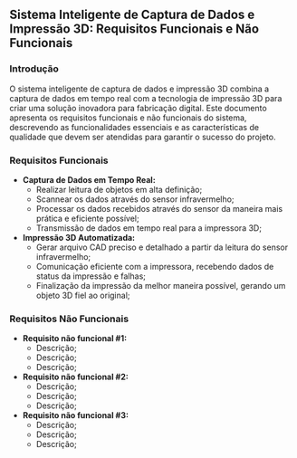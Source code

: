 ## Sistema Inteligente de Captura de Dados e Impressão 3D: Requisitos Funcionais e Não Funcionais

### **Introdução**

O sistema inteligente de captura de dados e impressão 3D combina a captura de dados em tempo real com a tecnologia de impressão 3D para criar uma solução inovadora para fabricação digital. Este documento apresenta os requisitos funcionais e não funcionais do sistema, descrevendo as funcionalidades essenciais e as características de qualidade que devem ser atendidas para garantir o sucesso do projeto.

### **Requisitos Funcionais**

* **Captura de Dados em Tempo Real:**
    * Realizar leitura de objetos em alta definição;
    * Scannear os dados através do sensor infravermelho;
    * Processar os dados recebidos através do sensor da maneira mais prática e eficiente possível;
    * Transmissão de dados em tempo real para a impressora 3D;
* **Impressão 3D Automatizada:**
    * Gerar arquivo CAD preciso e detalhado a partir da leitura do sensor infravermelho;
    * Comunicação eficiente com a impressora, recebendo dados de status da impressão e falhas;
    * Finalização da impressão da melhor maneira possível, gerando um objeto 3D fiel ao original;
### **Requisitos Não Funcionais**
* **Requisito não funcional #1:**
    * Descrição;
    * Descrição;
    * Descrição;
* **Requisito não funcional #2:**
    * Descrição;
    * Descrição;
    * Descrição;
* **Requisito não funcional #3:**
    * Descrição;
    * Descrição;
    * Descrição;
